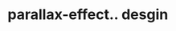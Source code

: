 # parallax-effect.. desgin                                                                                              
